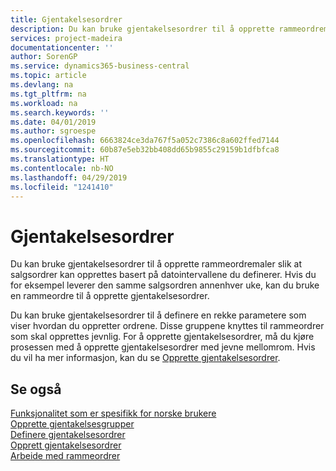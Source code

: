 ```yaml
---
title: Gjentakelsesordrer
description: Du kan bruke gjentakelsesordrer til å opprette rammeordremaler slik at salgsordrer kan opprettes basert på datointervallene du definerer.
services: project-madeira
documentationcenter: ''
author: SorenGP
ms.service: dynamics365-business-central
ms.topic: article
ms.devlang: na
ms.tgt_pltfrm: na
ms.workload: na
ms.search.keywords: ''
ms.date: 04/01/2019
ms.author: sgroespe
ms.openlocfilehash: 6663824ce3da767f5a052c7386c8a602ffed7144
ms.sourcegitcommit: 60b87e5eb32bb408dd65b9855c29159b1dfbfca8
ms.translationtype: HT
ms.contentlocale: nb-NO
ms.lasthandoff: 04/29/2019
ms.locfileid: "1241410"
---
```

# <a name="recurring-orders"></a>Gjentakelsesordrer
Du kan bruke gjentakelsesordrer til å opprette rammeordremaler slik at salgsordrer kan opprettes basert på datointervallene du definerer. Hvis du for eksempel leverer den samme salgsordren annenhver uke, kan du bruke en rammeordre til å opprette gjentakelsesordrer.  

Du kan bruke gjentakelsesordrer til å definere en rekke parametere som viser hvordan du oppretter ordrene. Disse gruppene knyttes til rammeordrer som skal opprettes jevnlig. For å opprette gjentakelsesordrer, må du kjøre prosessen med å opprette gjentakelsesordrer med jevne mellomrom. Hvis du vil ha mer informasjon, kan du se [Opprette gjentakelsesordrer](how-to-create-recurring-orders.md).  

## <a name="see-also"></a>Se også  
 [Funksjonalitet som er spesifikk for norske brukere](norway-local-functionality.md)   
 [Opprette gjentakelsesgrupper](how-to-set-up-recurring-groups.md)   
 [Definere gjentakelsesordrer](how-to-set-up-recurring-orders.md)   
 [Opprett gjentakelsesordrer](how-to-create-recurring-orders.md)   
 [Arbeide med rammeordrer](../../sales-how-to-create-blanket-sales-orders.md)
